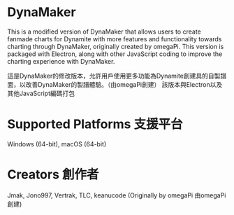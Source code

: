 # DynaMaker

This is a modified version of DynaMaker that allows users to create fanmade charts for Dynamite with more features and functionality towards charting through DynaMaker, originally created by omegaPi. 
This version is packaged with Electron, along with other JavaScript coding to improve the charting experience with DynaMaker.

這是DynaMaker的修改版本，允許用戶使用更多功能為Dynamite創建具的自製譜面，以改善DynaMaker的製譜體驗。（由omegaPi創建）
該版本與Electron以及其他JavaScript編碼打包

# Supported Platforms 支援平台
Windows (64-bit), macOS (64-bit)

# Creators 創作者
Jmak, Jono997, Vertrak, TLC, keanucode
(Originally by omegaPi 由omegaPi創建)
